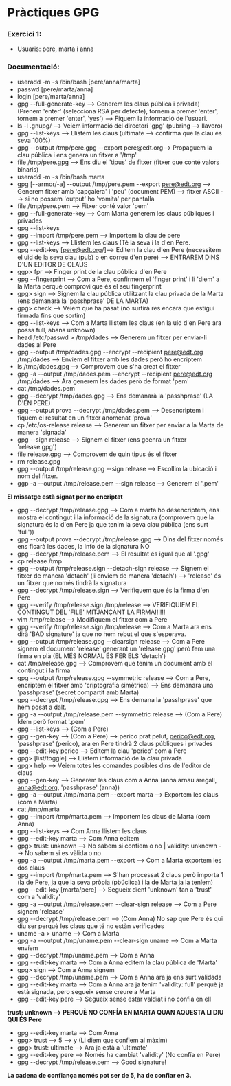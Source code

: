 # Pràctiques GPG

### Exercici 1:
* Usuaris: pere, marta i anna

### Documentació:
* useradd -m -s /bin/bash [pere/anna/marta]
* passwd [pere/marta/anna]
* login [pere/marta/anna]
* gpg --full-generate-key --> Generem les claus pública i privada) (Prenem 'enter' (selecciona RSA per defecte), tornem a premer 'enter', tornem a premer 'enter', 'yes') --> Fiquem la informació de l'usuari.
* ls -l .gnupg/ --> Veiem informació del directori 'gpg' (pubring --> llavero)
* gpg --list-keys --> Llistem les claus (ultimate --> confirma que la clau és seva 100%)
* gpg --output /tmp/pere.gpg --export pere@edt.org--> Propaguem la clau pública i ens genera un fitxer a '/tmp'
* file /tmp/pere.gpg --> Ens diu el 'tipus' de fitxer (fitxer que conté valors binaris)
* useradd -m -s /bin/bash marta
* gpg [--armor/-a] --output /tmp/pere.pem --export pere@edt.org --> Generem fitxer amb 'capçalera' i 'peu' (document PEM) --> fitxer ASCII --> si no possem 'output' ho 'vomita' per pantalla
* file /tmp/pere.pem --> Fitxer conté valor 'pem'
* gpg --full-generate-key --> Com Marta generem les claus públiques i privades
* gpg --list-keys
* gpg --import /tmp/pere.pem --> Importem la clau de pere
* gpg --list-keys --> Llistem les claus (Té la seva i la d'en Pere.
* gpg --edit-key [pere@edt.org/<id-pub>]--> Editem la clau d'en Pere (necessitem el uid de la seva clau (pub) o en correu d'en pere) --> ENTRAREM DINS D'UN EDITOR DE CLAUS
* ggp> fpr --> Finger print de la clau pública d'en Pere
* gpg --fingerprint --> Com a Pere, confirmem el 'finger print' i li 'diem' a la Marta perquè comprovi que és el seu fingerprint
* gpg> sign --> Signem la clau pública utilitzant la clau privada de la Marta (ens demanarà la 'passhprase' DE LA MARTA)
* gpg> check --> Veiem que ha pasat (no surtirà res encara que estigui firmada fins que sortim)
* gpg --list-keys --> Com a Marta llistem les claus (en la uid d'en Pere ara possa full, abans unknown)
* head /etc/passwd > /tmp/dades --> Generem un fitxer per enviar-li dades al Pere
* gpg --output /tmp/dades.gpg --encrypt --recipient pere@edt.org /tmp/dades --> Enviem el fitxer amb les dades però ho encriptem
* ls /tmp/dades.gpg --> Comprovem que s'ha creat el fitxer
* gpg -a --output /tmp/dades.pem --encrypt --recipient pere@edt.org /tmp/dades --> Ara generem les dades però de format 'pem'
* cat /tmp/dades.pem
* gpg --decrypt /tmp/dades.gpg --> Ens demanarà la 'passhprase' (LA D'EN PERE)
* gpg --output prova --decrypt /tmp/dades.pem --> Desencriptem i fiquem el resultat en un fitxer anomenat 'prova'
* cp /etc/os-release release --> Generem un fitxer per enviar a la Marta de manera 'signada'
* gpg --sign release --> Signem el fitxer (ens geenra un fitxer 'release.gpg')
* file release.gpg --> Comprovem de quin tipus és el fitxer
* rm release.gpg
* gpg --output /tmp/release.gpg --sign release --> Escollim la ubicació i nom del fitxer.
* ggp -a --output /tmp/release.pem --sign release --> Generem el '.pem'

**El missatge està signat per no encriptat**

* gpg --decrypt /tmp/release.gpg --> Com a marta ho desencriptem, ens mostra el contingut i la informació de la signatura (comprovem que la signatura és la d'en Pere ja que tenim la seva clau pública (ens surt 'full'))
* gpg --output prova --decrypt /tmp/release.gpg --> Dins del fitxer només ens ficarà les dades, la info de la signatura NO
* gpg --decrypt /tmp/release.pem --> El resultat és igual que al '.gpg'
* cp release /tmp
* gpg --output /tmp/release.sign --detach-sign release --> Signem el fitxer de manera 'detach' (li enviem de manera 'detach') --> 'release' és un fitxer que només tindrà la signatura
* gpg --decrypt /tmp/release.sign --> Verifiquem que és la firma d'en Pere
* gpg --verify /tmp/release.sign /tmp/release --> VERIFIQUIEM EL CONTINGUT DEL 'FILE' MITJANÇANT LA FIRMA!!!!!!
* vim /tmp/release --> Modifiquem el fitxer com a Pere
* gpg --verify /tmp/release.sign /tmp/release --> Com a Marta ara ens dirà 'BAD signature' ja que no hem rebut el que s'esperava.
* gpg --output /tmp/release.gpg --clearsign release --> Com a Pere signem el document 'release' generant un 'release.gpg' però fem una firma en plà (EL MÉS NORMAL ÉS FER ELS 'detach')
* cat /tmp/release.gpg --> Comprovem que tenim un document amb el contingut i la firma
* gpg --output /tmp/release.gpg --symmetric release --> Com a Pere, encriptem el fitxer amb 'criptografía simètrica) --> Ens demanarà una 'passhprase' (secret compartit amb Marta)
* gpg --decrypt /tmp/release.gpg --> Ens demana la 'passhprase' que hem posat a dalt.
* gpg -a --output /tmp/release.pem --symmetric release --> (Com a Pere) Ídem però format '.pem'
* gpg --list-keys --> (Com a Pere)
* gpg --gen-key --> (Com a Pere) --> perico prat pelut, perico@edt.org, 'passhprase' (perico), ara en Pere tindrà 2 claus públiques i privades
* gpg --edit-key perico --> Editem la clau 'perico' com a Pere
* gpg> [list/toggle] --> Llistem informació de la clau privada
* gpg> help --> Veiem totes les comandes posibles dins de l'editor de claus
* gpg --gen-key --> Generem les claus com a Anna (anna arnau aregall, anna@edt.org, 'passhprase' (anna))
* gpg -a --output /tmp/marta.pem --export marta --> Exportem les claus (com a Marta)
* cat /tmp/marta
* gpg --import /tmp/marta.pem --> Importem les claus de Marta (com Anna)
* gpg --list-keys --> Com Anna llistem les claus
* gpg --edit-key marta --> Com Anna editem
* gpg> trust: unknown --> No sabem si confiem o no | validity: unknown --> No sabem si es vàlida o no
* gpg -a --output /tmp/marta.pem --export --> Com a Marta exportem les dos claus
* gpg --import /tmp/marta.pem --> S'han processat 2 claus però importa 1 (la de Pere, ja que la seva pròpia (pbúclica) i la de Marta ja la teníem)
* gpg --edit-key [marta/pere] --> Segueix dient 'unknown' tan a 'trust' com a 'validity'
* gpg -a --output /tmp/release.pem --clear-sign release --> Com a Pere signem 'release'
* gpg --decrypt /tmp/release.pem --> (Com Anna) No sap que Pere és qui diu ser perquè les claus que té no estàn verificades
* uname -a > uname --> Com a Marta
* gpg -a --output /tmp/uname.pem --clear-sign uname --> Com a Marta envíem
* gpg --decrypt /tmp/uname.pem --> Com a Anna
* gpg --edit-key marta --> Com a Anna editem la clau pública de 'Marta'
* gpg> sign --> Com a Anna signem
* gpg --decrypt /tmp/uname.pem --> Com a Anna ara ja ens surt validada
* gpg --edit-key marta --> Com a Anna ara ja tenim 'validity: full' perquè ja està signada, pero segueix sense creure a Marta
* gpg --edit-key pere --> Segueix sense estar valdiat i no confia en ell

**trust: unknown --> PERQUÈ NO CONFÍA EN MARTA QUAN AQUESTA LI DIU QUI ÉS Pere**

* gpg --edit-key marta --> Com Anna
* gpg> trust --> 5 --> y (Li diem que confiem al màxim)
* gpg> trust: ultimate --> Ara ja està a 'ultimate'
* gpg --edit-key pere --> Només ha cambiat 'validity' (No confía en Pere)
* gpg --decrypt /tmp/release.pem --> Good signature!

**La cadena de confiança només pot ser de 5, ha de confiar en 3.**
